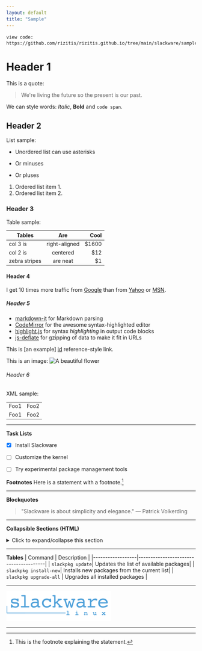 ```yaml
---
layout: default
title: "Sample"
---
```


```
view code: https://github.com/rizitis/rizitis.github.io/tree/main/slackware/sample.md
```

# Header 1

This is a quote:

> We\'re living the future so
> the present is our past.

We can style words: *Italic*, **Bold** and `code span`.

## Header 2

List sample:

* Unordered list can use asterisks
- Or minuses
+ Or pluses

1. Ordered list item 1.
1. Ordered list item 2.

### Header 3

Table sample:

| Tables | Are | Cool | 
| ------------- |:-------------:| -----:| 
| col 3 is | right-aligned | $1600 | 
| col 2 is | centered | $12 | 
| zebra stripes | are neat | $1 |

#### Header 4

I get 10 times more traffic from [Google][1] than from [Yahoo][2] or [MSN][3].

[1]: http://google.com/        'Google'
[2]: http://search.yahoo.com/  "Yahoo Search"
[3]: http://search.msn.com/    (MSN Search)

##### Header 5

* [markdown-it](https://github.com/markdown-it/markdown-it) for Markdown parsing
* [CodeMirror](http://codemirror.net/) for the awesome syntax-highlighted editor
* [highlight.js](http://softwaremaniacs.org/soft/highlight/en/) for syntax _highlighting_ in output code blocks
* [js-deflate](https://github.com/dankogai/js-deflate) for gzipping of data to make it fit in URLs

This is [an example] [id] reference-style link.

[id]: http://example.com/ 'Optional Title Here'

This is an image:
![A beautiful flower](../dita/flowers/images/Chrysanthemums.jpg "Chrysanthemum")

###### Header 6

XML sample:
<table>
   <tr>
      <td>Foo1</td>
      <td>Foo2</td>
   </tr>
   <tr>
      <td>Foo1</td>
      <td>Foo2</td>
   </tr>
</table>

---

**Task Lists**
- [x] Install Slackware
- [ ] Customize the kernel
- [ ] Try experimental package management tools


**Footnotes**
Here is a statement with a footnote.[^1]

---

**Blockquotes**
> "Slackware is about simplicity and elegance."
> — Patrick Volkerding

---
**Collapsible Sections (HTML)**
<details>
  <summary>Click to expand/collapse this section</summary>

  Here is some hidden content about advanced Slackware kernel tweaks. Add any lengthy instructions or additional notes here.

</details>

---

**Tables**
| Command          | Description                           |
|------------------|---------------------------------------|
| `slackpkg update`| Updates the list of available packages|
| `slackpkg install-new`| Installs new packages from the current list|
| `slackpkg upgrade-all` | Upgrades all installed packages  |


---

[![CLICK_ME](./images/slackware_logo_med.png)](https://www.youtube.com/watch?v=ikawDkK7Qns)

---
[^1]: This is the footnote explaining the statement.